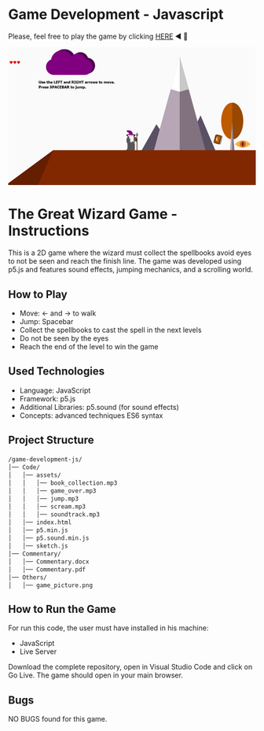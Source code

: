 # Game Development - Javascript
Please, feel free to play the game by clicking [HERE](https://bbucalonserra.github.io/game-development-js/)  :arrow_backward: :bookmark_tabs: 

![Game Picture](https://github.com/bbucalonserra/game-development-js/blob/main/Others/game_picture.png)

# The Great Wizard Game - Instructions
This is a 2D game where the wizard must collect the spellbooks avoid eyes to not be seen and reach the finish line. The game was developed using p5.js and features sound effects, jumping mechanics, and a scrolling world.

## How to Play
* Move: ← and → to walk
* Jump: Spacebar
* Collect the spellbooks to cast the spell in the next levels
* Do not be seen by the eyes
* Reach the end of the level to win the game

## Used Technologies
* Language: JavaScript
* Framework: p5.js
* Additional Libraries: p5.sound (for sound effects)
* Concepts: advanced techniques ES6 syntax

## Project Structure
```plaintext
/game-development-js/
│── Code/
│   │── assets/
│   │   │── book_collection.mp3
│   │   │── game_over.mp3
│   │   │── jump.mp3
│   │   │── scream.mp3
│   │   │── soundtrack.mp3
│   │── index.html
│   │── p5.min.js
│   │── p5.sound.min.js
│   │── sketch.js
│── Commentary/
│   │── Commentary.docx
│   │── Commentary.pdf
│── Others/
│   │── game_picture.png
```

## How to Run the Game
For run this code, the user must have installed in his machine:
* JavaScript
* Live Server

Download the complete repository, open in Visual Studio Code and click on Go Live. The game should open in your main browser.

## Bugs
NO BUGS found for this game.
